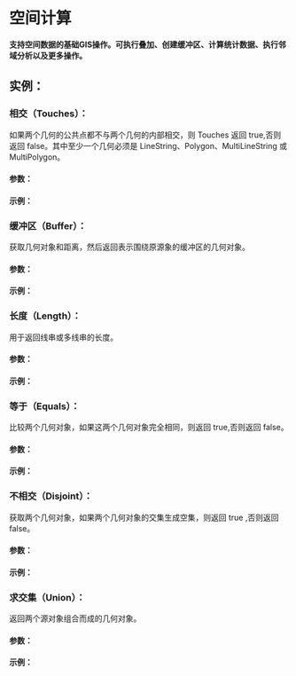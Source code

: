 # 空间计算
**支持空间数据的基础GIS操作。可执行叠加、创建缓冲区、计算统计数据、执行邻域分析以及更多操作。**
## 实例：

### 相交（Touches）：

如果两个几何的公共点都不与两个几何的内部相交，则 Touches 返回 true,否则返回 false。其中至少一个几何必须是 LineString、Polygon、MultiLineString 或 MultiPolygon。

#### 参数：
#### 示例：

### 缓冲区（Buffer）：

获取几何对象和距离，然后返回表示围绕原源象的缓冲区的几何对象。
#### 参数：
#### 示例：

### 长度（Length）：

用于返回线串或多线串的长度。
#### 参数：
#### 示例：

### 等于（Equals）：

比较两个几何对象，如果这两个几何对象完全相同，则返回 true,否则返回 false。
#### 参数：
#### 示例：

### 不相交（Disjoint）：

获取两个几何对象，如果两个几何对象的交集生成空集，则返回 true ,否则返回 false。
#### 参数：
#### 示例：

### 求交集（Union）：

返回两个源对象组合而成的几何对象。

#### 参数：
#### 示例：